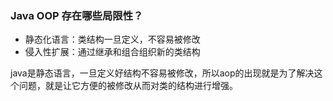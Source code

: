 ### Java OOP 存在哪些局限性？
- 静态化语言：类结构一旦定义，不容易被修改
- 侵入性扩展：通过继承和组合组织新的类结构

java是静态语言，一旦定义好结构不容易被修改，所以aop的出现就是为了解决这个问题，就是让它方便的被修改从而对类的结构进行增强。
